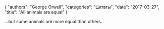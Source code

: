 {
   "authors": "George Orwell",
   "categories": "Цитаты",
   "date": "2017-03-27",
   "title": "All animals are equal"
}

...but some animals are more equal than others.
